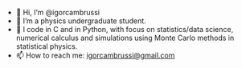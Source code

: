 - 👋 Hi, I’m @igorcambrussi
- 👀 I’m a physics undergraduate student.  
- 💞️ I code in C and in Python, with focus on statistics/data science, numerical calculus and simulations using Monte Carlo methods in statistical physics.
- 📫 How to reach me: igorcambrussi@gmail.com

<!---
igorcambrussi/igorcambrussi is a ✨ special ✨ repository because its `README.md` (this file) appears on your GitHub profile.
You can click the Preview link to take a look at your changes.
--->
